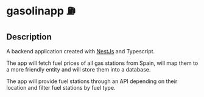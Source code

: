 # gasolinapp ⛽

## Description

A backend application created with [NestJs](https://nestjs.com/) and Typescript.

The app will fetch fuel prices of all gas stations from Spain, will map them to a more friendly entity and will store them into a database.

The app will provide fuel stations through an API depending on their location and filter fuel stations by fuel type.
